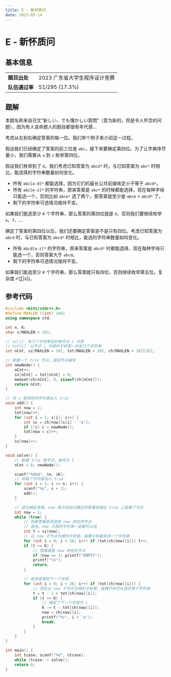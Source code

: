 ```yaml
---
title: E - 新怀质问
date: 2023-05-14
---
```


# E - 新怀质问

## 基本信息

<table>
<tr>
<td><b>题目出处</b></td><td>2023 广东省大学生程序设计竞赛</td>
</tr>
<tr>
<td><b>队伍通过率</b></td><td>51/295 (17.3%)</td>
</tr>
</table>

## 题解

本题名称来自日文“新しい、でも懐かしい質問”（意为新的，但是令人怀念的问题），因为有人说命题人的题目都很有年代感...

考虑从左到右确定答案的每一位。我们举个例子来介绍这一过程。

假设我们已经确定了答案的前三位是 `abc`，接下来要确定第四位。为了让字典序尽量小，我们需要从 `a` 到 `z` 枚举第四位。

假设我们枚举到了 `d`，我们考虑已知答案为 `abcd*` 时，与已知答案为 `abc*` 时相比，能选择的字符串数量如何变化。

* 所有 `abc[a-d]*` 都能选择，因为它们的最长公共前缀肯定小于等于 `abcd*`。
* 所有 `abc[e-z]*` 的字符串，原来答案是 `abc*` 的时候都能选择，现在每种字母只能选一个，否则比如 `abce*` 选了两个，那答案就至少是 `abce` > `abcd*` 了。
* 剩下的字符串可选情况维持不变。

如果我们能选至少 $k$ 个字符串，那么答案的第四位就是 `d`，否则我们要继续枚举 `e`、`f`、...

确定了答案的第四位以后，我们还要确定答案是不是只有四位。考虑已知答案为 `abcd` 时，与已知答案为 `abcd*` 时相比，能选的字符串数量如何变化。

* 所有 `abcd[a-z]*` 的字符串，原来答案是 `abcd*` 时都能选择，现在每种字母只能选一个，否则答案大于 `abcd`。
* 剩下的字符串可选情况维持不变。

如果我们能选至少 $k$ 个字符串，那么答案就只有四位，否则继续枚举第五位。复杂度 $\mathcal{O}(\sum |s|)$。

## 参考代码

```c++ linenums="1"
#include <bits/stdc++.h>
#define MAXLEN ((int) 1e6)
using namespace std;

int n, K;
char s[MAXLEN + 10];

// sz[i]：有几个字符串恰好被节点 i 代表
// tot[i]：以节点 i 为根的子树里一共有几个字符串
int nCnt, sz[MAXLEN + 10], tot[MAXLEN + 10], ch[MAXLEN + 10][26];

// 新建一个 trie 节点，返回节点编号
int newNode() {
    nCnt++;
    sz[nCnt] = tot[nCnt] = 0;
    memset(ch[nCnt], 0, sizeof(ch[nCnt]));
    return nCnt;
}

// 将 s 里保存的字符串加入 trie
void add() {
    int now = 1;
    tot[now]++;
    for (int i = 1; s[i]; i++) {
        int &c = ch[now][s[i] - 'a'];
        if (!c) c = newNode();
        tot[now = c]++;
    }
    sz[now]++;
}

void solve() {
    // 新建 trie 根节点，编号为 1
    nCnt = 0; newNode();

    scanf("%d%d", &n, &K);
    // 将每个字符串加入 trie
    for (int i = 1; i <= n; i++) {
        scanf("%s", s + 1);
        add();
    }

    // 逐位确定答案，now 表示目前已确定的答案前缀在 trie 上是哪个节点
    int now = 1;
    while (true) {
        // 判断答案是否就是 now 所在的节点
        // 首先，now 代表的字符串一定都可以选
        int t = sz[now];
        // 以 now 子节点为根的子树里，每棵子树最多选一个字符串
        for (int i = 0; i < 26; i++) if (tot[ch[now][i]]) t++;
        if (t >= K) {
            // 答案就是 now 所在的节点
            if (now == 1) printf("EMPTY");
            printf("\n");
            return;
        }

        // 枚举答案的下一个字母
        for (int i = 0; i < 26; i++) if (tot[ch[now][i]]) {
            // 现在以 now 子节点为根的子树里，每棵子树可以选任意个字符串
            t = t - 1 + tot[ch[now][i]];
            if (t >= K) {
                // 确定了下一个字母为 i
                K -= t - tot[ch[now][i]];
                now = ch[now][i];
                printf("%c", i + 'a');
                break;
            }
        }
    }
}

int main() {
    int tcase; scanf("%d", &tcase);
    while (tcase--) solve();
    return 0;
}
```
